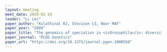 ```yaml
---
layout: meeting
meet_date: 2020-02-24
leader: "Li Lei"
paper_author: "Kulathinal RJ, Stevison LS, Noor MAF"
paper_year: "2009"
paper_title: "The genomics of speciation in <i>Drosophila</i>: diversity, divergence, and introgression estimated using low-coverage genome sequencing"
paper_journal: "PLOS Genetics"
paper_url: "https://doi.org/10.1371/journal.pgen.1000550"
---
```

